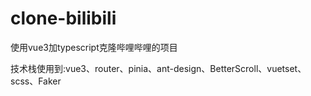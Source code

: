 # clone-bilibili

使用vue3加typescript克隆哔哩哔哩的项目

技术栈使用到:vue3、router、pinia、ant-design、BetterScroll、vuetset、scss、Faker
